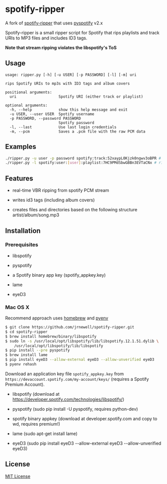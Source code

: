 # spotify-ripper

A fork of [spotify-ripper](https://github.com/robbeofficial/spotifyripper) that uses [pyspotify](https://github.com/mopidy/pyspotify) v2.x

Spotify-ripper is a small ripper script for Spotify that rips playlists and track URIs to MP3 files and includes ID3 tags.

**Note that stream ripping violates the libspotify's ToS**

## Usage

```shell
usage: ripper.py [-h] [-u USER] [-p PASSWORD] [-l] [-m] uri

rips Spotify URIs to mp3s with ID3 tags and album covers

positional arguments:
  uri                   Spotify URI (either track or playlist)

optional arguments:
  -h, --help            show this help message and exit
  -u USER, --user USER  Spotify username
  -p PASSWORD, --password PASSWORD
                        Spotify password
  -l, --last            Use last login credentials
  -m, --pcm             Saves a .pcm file with the raw PCM data
```

## Examples

```bash
./ripper.py -u user -p password spotify:track:52xaypL0Kjzk0ngwv3oBPR # creates "Beat It.mp3" file
./ripper.py -l spotify:user:[user]:playlist:7HC9PMdSbwGBBn3EVTaCNx # rips entire playlist
```

## Features

* real-time VBR ripping from spotify PCM stream

* writes id3 tags (including album covers)

* creates files and directories based on the following structure artist/album/song.mp3

## Installation

### Prerequisites

* libspotify

* pyspotify

* a Spotify binary app key (spotify_appkey.key)

* lame

* eyeD3

### Mac OS X

Recommend approach uses [homebrew](http://brew.sh/) and [pyenv](https://github.com/yyuu/pyenv)

```bash
$ git clone https://github.com/jrnewell/spotify-ripper.git
$ cd spotify-ripper
$ brew install homebrew/binary/libspotify
$ sudo ln -s /usr/local/opt/libspotify/lib/libspotify.12.1.51.dylib \
    /usr/local/opt/libspotify/lib/libspotify
$ pip install --pre pyspotify
$ brew install lame
$ pip install eyeD3 --allow-external eyeD3 --allow-unverified eyeD3
$ pyenv rehash
```

Download an application key file `spotify_appkey.key` from `https://devaccount.spotify.com/my-account/keys/` (requires a Spotify Premium Account).

* libspotify (download at https://developer.spotify.com/technologies/libspotify/)

* pyspotify (sudo pip install -U pyspotify, requires python-dev)

* spotify binary appkey (download at developer.spotify.com and copy to wd, requires premium!)

* lame (sudo apt-get install lame)

* eyeD3 (sudo pip install eyeD3 --allow-external eyeD3 --allow-unverified eyeD3)

## License

[MIT License](http://en.wikipedia.org/wiki/MIT_License)
